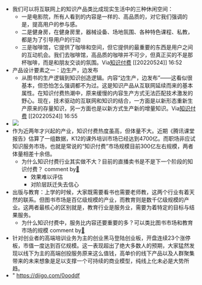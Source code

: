 - 我们可以将互联网上的知识产品类比成现实生活中的三种休闲空间：
    - 一是电影院，所有人看到的内容是一样的、高品质的，对它我们强调的是，提高用户的参与感。
    - 二是健身房，在健身房里，器械设备、场地氛围、各种特色课程、私教，都是为了引导用户的行动
    - 三是咖啡馆，它提供了咖啡和空间，但它提供的最重要的东西是用户之间的互动机会。我们去咖啡馆，高品质的咖啡并不可少，但真正买的不是那杯咖啡，而是和朋友交谈的氛围。Via[知识付费](https://app.yinxiang.com/shard/s63/nl/13797828/c24459de-1555-4d68-ae4f-1b2b9c345b68/) [[20220524]] 16:52
- 产品设计要素之一：边生产，边发布
    - 从图书的生产逻辑到知识创造逻辑。内容“边生产，边发布”——这看似很基本，但恐怕怎么强调都不为过。这是知识产品从互联网延续而来的基本属性。在知识付费热潮中，原来缓慢的内容生产方式无法匹配技术激发的野心。现在，技术驱动的互联网和知识的结合，一方面是以新形态重新生产原来的存量知识，另一方面也是以新方式生产新的增量知识。Via[知识付费](https://app.yinxiang.com/shard/s63/nl/13797828/c24459de-1555-4d68-ae4f-1b2b9c345b68/) [[20220524]] 16:55
- ![](https://firebasestorage.googleapis.com/v0/b/firescript-577a2.appspot.com/o/imgs%2Fapp%2Fxinyiheng%2FnIRmIqbp_9.png?alt=media&token=3733fad7-c1b1-4426-91c6-f8c3e1e2a648)
- 作为近两年才兴起的产业，知识付费热度虽高，但体量不大。近期《腾讯课堂报告》估算了一组数据，K12的课外培训市场已经达到4700亿。而职场非应试知识服务市场，也就是常说的“知识付费”市场规模目前300亿左右规模，两者体量相差十余倍。
    - 为什么知识付费行业其实做不大？目前的直播卖书是不是下一个阶段的知识付费？ comment by[🔗](https://www.diigo.com/profile/wangxiaohui19880214)
        - 效果难以评估
        - 对阶层跃迁失去信心
- 出版与教育：上学的时候，大家既需要看书也需要老师教，这两个行业有着天然的联系。但图书市场是百亿级规模的产业，而教育则是数千亿级规模的产业。这两者最核心的区别就是，教育行业是服务业，需要为着特定的目标与结果服务。
    - 为什么知识付费中，服务比内容还要重要的多？可以类比图书市场和教育市场的规模 comment by[🔗](https://www.diigo.com/profile/wangxiaohui19880214)
- 针对创业者的高端培训业务为主的创业黑马登陆创业板，开盘连续23个涨停板，市值一度达到百亿规模。这一表现超出了绝大多数人的预期，大家猛然发现以线下为主的高端创投服务原来这么值钱，高单价的线下产品以及人群聚集带来的未来想象是足以支撑一个可持续的商业模型，纯线上化未必是大势所趋。
- " https://diigo.com/0ooddf
